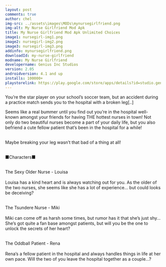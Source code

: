 ```yaml
---
layout: post
comments: true
author: chel
img-src: ../assets\images\MODs\mynursegirlfriend.png
img-alt: My Nurse Girlfriend Mod Apk
title: My Nurse Girlfriend Mod Apk Unlimited Choices
image1: nursegirl-img1.png
image2: nursegirl-img2.png
image3: nursegirl-img3.png
addinfo: mynursegirlfriend.png
downloadId: my-nurse-girlfriend
modname: My Nurse Girlfriend
developername: Genius Inc Studios
version: 2.05
androidversion: 4.1 and up
installs: 100000+
playstorelink: https://play.google.com/store/apps/details?id=studio.genius.nurse
---
```

<p>You’re the star player on your school’s soccer team, but an accident during a practice match sends you to the hospital with a broken leg[..]

Seems like a real bummer until you find out you’re in the hospital well-known amongst your friends for having THE hottest nurses in town! Not only do two beautiful nurses become a part of your daily life, but you also befriend a cute fellow patient that’s been in the hospital for a while!<br><br>

Maybe breaking your leg wasn’t that bad of a thing at all!<br><br>

■Characters■<br><br>

The Sexy Older Nurse - Louisa<br><br>
Louisa has a kind heart and is always watching out for you. As the older of the two nurses, she seems like she has a lot of experience… but could looks be deceiving?<br><br>

The Tsundere Nurse - Miki<br><br>
Miki can come off as harsh some times, but rumor has it that she’s just shy… She’s got quite a fan base amongst patients, but will you be the one to unlock the secrets of her heart?<br><br>

The Oddball Patient - Rena<br><br>
Rena’s a fellow patient in the hospital and always handles things in life at her own pace. Will the two of you leave the hospital together as a couple...?<br><br>
</p>